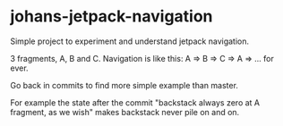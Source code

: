 # johans-jetpack-navigation

Simple project to experiment and understand jetpack navigation. 

3 fragments, A, B and C.
Navigation is like this: A => B => C => A => ... for ever.

Go back in commits to find more simple example than master.

For example the state after the commit "backstack always zero at A fragment, as we wish" makes backstack never pile on and on. 
